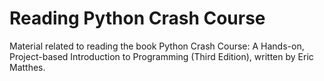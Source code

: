 # Reading Python Crash Course

Material related to reading the book Python Crash Course: A Hands-on, Project-based Introduction to Programming (Third Edition), written by Eric Matthes.
